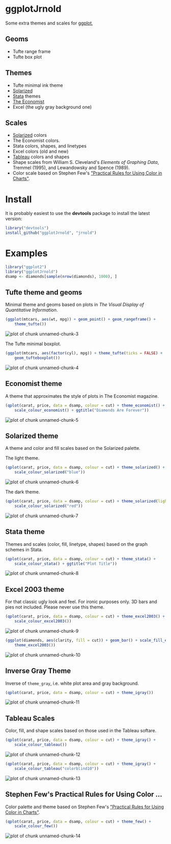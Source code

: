 # ggplotJrnold

Some extra themes and scales for [ggplot](http://had.co.nz/ggplot2/),

## Geoms

- Tufte range frame
- Tufte box plot

## Themes 

- Tufte minimal ink theme
- [Solarized](http://ethanschoonover.com/solarized)
- [Stata](http://stata.com/) themes 
- [The Economist](http://www.economist.com/)
- Excel (the ugly gray background one)

## Scales

- [Solarized](http://ethanschoonover.com/solarized) colors
- The Economist colors.
- Stata colors, shapes, and linetypes
- Excel colors (old and new)
- [Tableau](http://www.tableausoftware.com/) colors and shapes
- Shape scales from William S. Cleveland's *Elements of Graphing Data*,
  Tremmel (1995), and Lewandowsky and Spence (1989).
- Color scale based on Stephen Few's ["Practical Rules for Using Color in Charts"](http://www.perceptualedge.com/articles/visual_business_intelligence/rules_for_using_color.pdf).

# Install 

It is probably easiest to use the **devtools** package to install the latest version:




```r
library("devtools")
install_github("ggplotJrnold", "jrnold")
```

# Examples


```r
library("ggplot2")
library("ggplotJrnold")
dsamp <- diamonds[sample(nrow(diamonds), 1000), ]
```


## Tufte theme and geoms

Minimal theme and geoms based on plots in *The Visual Display of
Quantitative Information*.


```r
(ggplot(mtcars, aes(wt, mpg)) + geom_point() + geom_rangeframe() + 
    theme_tufte())
```

![plot of chunk unnamed-chunk-3](http://i.imgur.com/8in4b.png) 


The Tufte minimal boxplot.


```r
(ggplot(mtcars, aes(factor(cyl), mpg)) + theme_tufte(ticks = FALSE) + 
    geom_tufteboxplot())
```

![plot of chunk unnamed-chunk-4](http://i.imgur.com/gBu8E.png) 


## Economist theme

A theme that approximates the style of plots in The Economist
magazine.


```r
(qplot(carat, price, data = dsamp, colour = cut) + theme_economist() + 
    scale_colour_economist() + ggtitle("Diamonds Are Forever"))
```

![plot of chunk unnamed-chunk-5](http://i.imgur.com/QMKcC.png) 


## Solarized theme

A theme and color and fill scales based on the Solarized palette.

The light theme.


```r
(qplot(carat, price, data = dsamp, colour = cut) + theme_solarized() + 
    scale_colour_solarized("blue"))
```

![plot of chunk unnamed-chunk-6](http://i.imgur.com/ZBd6d.png) 


The dark theme.


```r
(qplot(carat, price, data = dsamp, colour = cut) + theme_solarized(light = FALSE) + 
    scale_colour_solarized("red"))
```

![plot of chunk unnamed-chunk-7](http://i.imgur.com/IzcDh.png) 


## Stata theme 

Themes and scales (color, fill, linetype, shapes) based on the graph
schemes in Stata.


```r
(qplot(carat, price, data = dsamp, colour = cut) + theme_stata() + 
    scale_colour_stata() + ggtitle("Plot Title"))
```

![plot of chunk unnamed-chunk-8](http://i.imgur.com/bxLTn.png) 


## Excel 2003 theme

For that classic ugly look and feel. For ironic purposes only. 3D bars
and pies not included. Please never use this theme.


```r
(qplot(carat, price, data = dsamp, colour = cut) + theme_excel2003() + 
    scale_colour_excel2003())
```

![plot of chunk unnamed-chunk-9](http://i.imgur.com/Gn6xe.png) 



```r
(ggplot(diamonds, aes(clarity, fill = cut)) + geom_bar() + scale_fill_excel2003() + 
    theme_excel2003())
```

![plot of chunk unnamed-chunk-10](http://i.imgur.com/8ist8.png) 


## Inverse Gray Theme

Inverse of `theme_gray`, i.e. white plot area and gray background.


```r
(qplot(carat, price, data = dsamp, colour = cut) + theme_igray())
```

![plot of chunk unnamed-chunk-11](http://i.imgur.com/GPJNT.png) 



## Tableau Scales

Color, fill, and shape scales based on those used in the Tableau softare.


```r
(qplot(carat, price, data = dsamp, colour = cut) + theme_igray() + 
    scale_colour_tableau())
```

![plot of chunk unnamed-chunk-12](http://i.imgur.com/6lBQz.png) 



```r
(qplot(carat, price, data = dsamp, colour = cut) + theme_igray() + 
    scale_colour_tableau("colorblind10"))
```

![plot of chunk unnamed-chunk-13](http://i.imgur.com/wzf11.png) 


## Stephen Few's Practical Rules for Using Color ...

Color palette and theme based on Stephen Few's ["Practical Rules for Using Color in Charts"](http://www.perceptualedge.com/articles/visual_business_intelligence/rules_for_using_color.pdf).


```r
(qplot(carat, price, data = dsamp, colour = cut) + theme_few() + 
    scale_colour_few())
```

![plot of chunk unnamed-chunk-14](http://i.imgur.com/HJeKg.png) 


